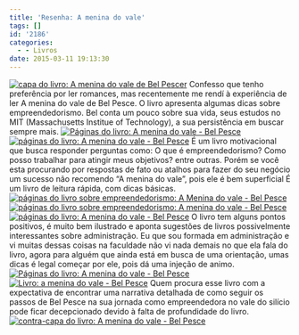 ```yaml
---
title: 'Resenha: A menina do vale'
tags: []
id: '2186'
categories:
  - - Livros
date: 2015-03-11 19:13:30
---
```


[![capa do livro: A menina do vale de Bel Pescer](/wp-content/uploads/2015/03/DSC03599-1024x768.jpg)](/wp-content/uploads/2015/03/DSC03599.jpg) Confesso que tenho preferência por ler romances, mas recentemente me rendí à experiência de ler A menina do vale de Bel Pesce. O livro apresenta algumas dicas sobre empreendedorismo. Bel conta um pouco sobre sua vida, seus estudos no MIT (Massachusetts Institue of Technology), a sua persistência em buscar sempre mais. [![Páginas do livro: A menina do vale - Bel Pesce](/wp-content/uploads/2015/03/DSC03603-1024x768.jpg)](/wp-content/uploads/2015/03/DSC03603.jpg) [![páginas do livro: A menina do vale - Bel Pesce](/wp-content/uploads/2015/03/DSC03606-1024x768.jpg)](/wp-content/uploads/2015/03/DSC03606.jpg) É um livro motivacional que busca responder perguntas como: O que é empreendedorismo? Como posso trabalhar para atingir meus objetivos? entre outras. Porém se você esta procurando por respostas de fato ou atalhos para fazer do seu negócio um sucesso não recomendo “A menina do vale”, pois ele é bem superficial É um livro de leitura rápida, com dicas básicas. [![páginas do livro sobre empreendedorismo: A Menina do vale - Bel Pesce](/wp-content/uploads/2015/03/DSC03609-1024x768.jpg)](/wp-content/uploads/2015/03/DSC03609.jpg) [![páginas do livro sobre empreendedorismo: A menina do vale - Bel Pesce](/wp-content/uploads/2015/03/DSC03607-1024x768.jpg)](/wp-content/uploads/2015/03/DSC03607.jpg) [![páginas do livro: A menina do vale - Bel Pesce ](/wp-content/uploads/2015/03/DSC03604-1024x768.jpg)](/wp-content/uploads/2015/03/DSC03604.jpg) O livro tem alguns pontos positivos, é muito bem ilustrado e aponta sugestões de livros possivelmente interessantes sobre administração. Eu que sou formada em administração e vi muitas dessas coisas na faculdade não vi nada demais no que ela fala do livro, agora para alguém que ainda está em busca de uma orientação, umas dicas é legal começar por ele, pois dá uma injeção de animo. [![Páginas do livro: A menina do vale - Bel Pesce](/wp-content/uploads/2015/03/DSC03602-1024x768.jpg)](/wp-content/uploads/2015/03/DSC03602.jpg) [![Livro: a menina do vale - Bel Pesce ](/wp-content/uploads/2015/03/DSC03605-1024x768.jpg)](/wp-content/uploads/2015/03/DSC03605.jpg) Quem procura esse livro com a expectativa de encontrar uma narrativa detalhada de como seguir os passos de Bel Pesce na sua jornada como empreendedora no vale do silício pode ficar decepcionado devido à falta de profundidade do livro. [![contra-capa do livro: A menina do vale - Bel Pesce ](/wp-content/uploads/2015/03/DSC03601-1024x768.jpg)](/wp-content/uploads/2015/03/DSC03601.jpg)
